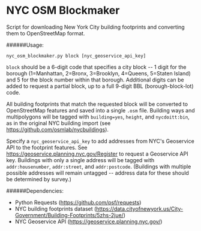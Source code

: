 # NYC OSM Blockmaker

Script for downloading New York City building footprints and converting them to OpenStreetMap format.

######Usage:

`nyc_osm_blockmaker.py block [nyc_geoservice_api_key]`

`block` should be a 6-digit code that specifies a city block -- 1 digit for the borough (1=Manhattan, 2=Bronx, 3=Brooklyn, 4=Queens, 5=Staten Island) and 5 for the block number within that borough. Additional digits can be added to request a partial block, up to a full 9-digit BBL (borough-block-lot) code.

All building footprints that match the requested block will be converted to OpenStreetMap features and saved into a single `.osm` file. Building ways and multipolygons will be tagged with `building=yes`, `height`, and `nycdoitt:bin`, as in the original NYC building import (see https://github.com/osmlab/nycbuildings).

Specify a `nyc_geoservice_api_key` to add addresses from NYC's Geoservice API to the footprint features. See https://geoservice.planning.nyc.gov/Register to request a Geoservice API key. Buildings with only a single address will be tagged with `addr:housenumber`, `addr:street`, and `addr:postcode`. (Buildings with multiple possible addresses will remain untagged -- address data for these should be determined by survey.) 

######Dependencies:

 * Python Requests (https://github.com/psf/requests)
 * NYC building footprints dataset (https://data.cityofnewyork.us/City-Government/Building-Footprints/5zhs-2jue/)
 * NYC Geoservice API (https://geoservice.planning.nyc.gov/)

